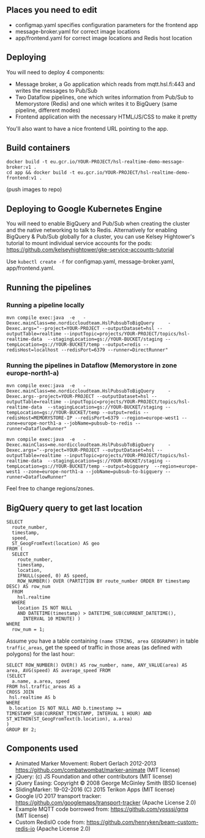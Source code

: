 ## Places you need to edit

- configmap.yaml specifies configuration parameters for the frontend app
- message-broker.yaml for correct image locations
- app/frontend.yaml for correct image locations and Redis host location

## Deploying

You will need to deploy 4 components:
- Message broker, a Go application which reads from mqtt.hsl.fi:443 and writes the messages to Pub/Sub
- Two Dataflow pipelines, one which writes information from Pub/Sub to Memorystore (Redis) 
  and one which writes it to BigQuery (same pipeline, different modes)
- Frontend application with the necessary HTML/JS/CSS to make it pretty

You'll also want to have a nice frontend URL pointing to the app.

## Build containers

```
docker build -t eu.gcr.io/YOUR-PROJECT/hsl-realtime-demo-message-broker:v1 .
cd app && docker build -t eu.gcr.io/YOUR-PROJECT/hsl-realtime-demo-frontend:v1 .
```

(push images to repo)

## Deploying to Google Kubernetes Engine

You will need to enable BigQuery and Pub/Sub when creating the cluster and the native networking
to talk to Redis. Alternatively for enabling BigQuery & Pub/Sub globally for a cluster, you
can use Kelsey Hightower's tutorial to mount individual service accounts for the pods:
https://github.com/kelseyhightower/gke-service-accounts-tutorial


Use `kubectl create -f` for configmap.yaml, message-broker.yaml, app/frontend.yaml.

## Running the pipelines

### Running a pipeline locally

```
mvn compile exec:java  -e   -Dexec.mainClass=me.nordiccloudteam.HslPubsubToBigQuery     -Dexec.args="--project=YOUR-PROJECT --outputDataset=hsl --outputTable=realtime --inputTopic=projects/YOUR-PROJECT/topics/hsl-realtime-data  --stagingLocation=gs://YOUR-BUCKET/staging --tempLocation=gs://YOUR-BUCKET/temp --output=redis --redisHost=localhost --redisPort=6379 --runner=DirectRunner"
```

### Running the pipelines in Dataflow (Memorystore in zone europe-north1-a)

```
mvn compile exec:java  -e   -Dexec.mainClass=me.nordiccloudteam.HslPubsubToBigQuery     -Dexec.args--project=YOUR-PROJECT --outputDataset=hsl --outputTable=realtime --inputTopic=projects/YOUR-PROJECt/topics/hsl-realtime-data  --stagingLocation=gs://YOUR-BUCKET/staging --tempLocation=gs://YOUR-BUCKET/temp --output=redis --redisHost=MEMORYSTORE-IP --redisPort=6379 --region=europe-west1 --zone=europe-north1-a --jobName=pubsub-to-redis --runner=DataflowRunner"

mvn compile exec:java  -e   -Dexec.mainClass=me.nordiccloudteam.HslPubsubToBigQuery     -Dexec.args="--project=YOUR-PROJECT --outputDataset=hsl --outputTable=realtime --inputTopic=projects/YOUR-PROJECT/topics/hsl-realtime-data  --stagingLocation=gs://YOUR-BUCKET/staging --tempLocation=gs://YOUR-BUCKET/temp --output=bigquery  --region=europe-west1 --zone=europe-north1-a --jobName=pubsub-to-bigquery --runner=DataflowRunner"
```

Feel free to change regions/zones.

## BigQuery query to get last location

```
SELECT
  route_number,
  timestamp,
  speed,
  ST_GeogFromText(location) AS geo
FROM (
  SELECT
    route_number,
    timestamp,
    location,
    IFNULL(speed, 0) AS speed,
    ROW_NUMBER() OVER (PARTITION BY route_number ORDER BY timestamp DESC) AS row_num
  FROM
    hsl.realtime
  WHERE
    location IS NOT NULL
    AND DATETIME(timestamp) > DATETIME_SUB(CURRENT_DATETIME(),
      INTERVAL 10 MINUTE) )
WHERE
  row_num = 1;
```

Assume you have a table containing `(name STRING, area GEOGRAPHY)` in table `traffic_areas`, get the
speed of traffic in those areas (as defined with polygons) for the last hour:

```
SELECT ROW_NUMBER() OVER() AS row_number, name, ANY_VALUE(area) AS area, AVG(speed) AS average_speed FROM 
(SELECT 
  a.name, a.area, speed
FROM hsl.traffic_areas AS a
CROSS JOIN
 hsl.realtime AS b
WHERE
 b.location IS NOT NULL AND b.timestamp >= TIMESTAMP_SUB(CURRENT_TIMESTAMP, INTERVAL 1 HOUR) AND ST_WITHIN(ST_GeogFromText(b.location), a.area)
)
GROUP BY 2;
```

## Components used

- Animated Marker Movement: Robert Gerlach 2012-2013 https://github.com/combatwombat/marker-animate (MIT license)
- jQuery: (c) JS Foundation and other contributors (MIT license)
- jQuery Easing: Copyright © 2008 George McGinley Smith (BSD license)
- SlidingMarker: 19-02-2016 (C) 2015 Terikon Apps (MIT license)
- Google I/O 2017 transport tracker: https://github.com/googlemaps/transport-tracker (Apache License 2.0)
- Example MQTT code borrowed from: https://github.com/yosssi/gmq (MIT license)
- Custom RedisIO code from: https://github.com/henryken/beam-custom-redis-io (Apache License 2.0)